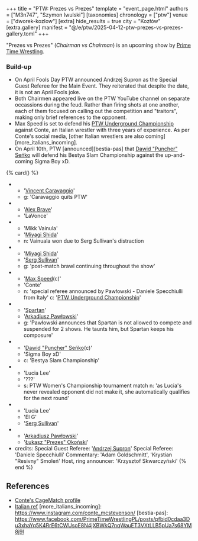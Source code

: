 +++
title = "PTW: Prezes vs Prezes"
template = "event_page.html"
authors = ["M3n747", "Szymon Iwulski"]
[taxonomies]
chronology = ["ptw"]
venue = ["dworek-kozlow"]
[extra]
hide_results = true
city = "Kozłów"
[extra.gallery]
manifest = "@/e/ptw/2025-04-12-ptw-prezes-vs-prezes-gallery.toml"
+++

"Prezes vs Prezes" (_Chairman vs Chairman_) is an upcoming show by [Prime Time Wrestling](@/o/ptw.md).

### Build-up
* On April Fools Day PTW announced Andrzej Supron as the Special Guest Referee for the Main Event. They reiterated that despite the date, it is not an April Fools joke.
* Both Chairmen appeared live on the PTW YouTube channel on separate occassions during the feud. Rather than firing shots at one another, each of them focused on calling out the competition and "traitors", making only brief references to the opponent.
* Max Speed is set to defend his [PTW Underground Championship](@/c/ptw-underground-championship.md) against Conte, an Italian wrestler with three years of experience. As per Conte's social media, [other Italian wrestlers are also coming][more_italians_incoming].
* On April 10th, PTW [announced][bestia-pas] that [Dawid "Puncher" Seńko](@/w/puncher.md) will defend his Bestya Slam Championship against the up-and-coming Sigma Boy xD.

{% card() %}
- - '[Vincent Caravaggio](@/w/vincent-caravaggio.md)'
  - g: 'Caravaggio quits PTW'
- - '[Alex Brave](@/w/alex-brave.md)'
  - 'LaVonce'
- - 'Mikk Vainula'
  - '[Miyagi Shida](@/w/miyagi-shida.md)'
  - n: Vainuala won due to Serg Sullivan's distraction
- - '[Miyagi Shida](@/w/miyagi-shida.md)'
  - '[Serg Sullivan](@/w/serg-sullivan.md)'
  - g: 'post-match brawl continuing throughout the show'
- - '[Max Speed](@/w/max-speed.md)(c)'
  - 'Conte'
  - n: 'special referee announced by Pawłowski - Daniele Specchiulli from Italy'
    c: '[PTW Underground Championship](@/c/ptw-underground-championship.md)'
- - '[Spartan](@/w/spartan.md)'
  - '[Arkadiusz Pawłowski](@/w/pan-pawlowski.md)'
  - g: 'Pawłowski announces that Spartan is not allowed to compete and suspended for 2 shows. He taunts him, but Spartan keeps his composure'
- - '[Dawid "Puncher" Seńko](@/w/puncher.md)(c)'
  - 'Sigma Boy xD'
  - c: 'Bestya Slam Championship'
- - 'Lucia Lee'
  - '???'
  - s: PTW Women's Championship tournament match
    n: 'as Lucia's never revealed opponent did not make it, she automatically qualifies for the next round'
- - 'Lucia Lee'
  - 'El G'
  - '[Serg Sullivan](@/w/serg-sullivan.md)'
- - '[Arkadiusz Pawłowski](@/w/pan-pawlowski.md)'
  - '[Łukasz "Prezes" Okoński](@/w/lukasz-okonski.md)'
- credits:
    Special Guest Referee: '[Andrzej Supron](@/w/andrzej-supron.md)'
    Special Referee: 'Daniele Specchiulli'
    Commentary: 'Adam Goldschmitt', 'Krystian "Resivny" Smoleń'
    Host, ring announcer: 'Krzysztof Skwarczyński'
{% end %}

## References
* [Conte's CageMatch profile](https://www.cagematch.net/?id=2&nr=31103&page=20)
* [Italian ref](https://www.instagram.com/refspeck/)
[more_italians_incoming]: https://www.instagram.com/conte_mcstevenson/
[bestia-pas]: https://www.facebook.com/PrimeTimeWrestlingPL/posts/pfbid0cdaa3Du3xhaYq5K4RrE6tCWUsoE8N4jXBWkQ7nqWauET3VXtLLB5pUa7s68YM8j9l
